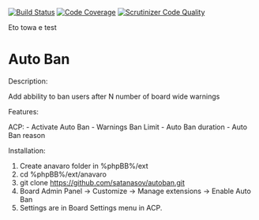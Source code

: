 [![Build Status](https://travis-ci.org/satanasov/autoban.svg?branch=master)](https://travis-ci.org/satanasov/autoban) [![Code Coverage](https://scrutinizer-ci.com/g/satanasov/autoban/badges/coverage.png?b=master)](https://scrutinizer-ci.com/g/satanasov/autoban/?branch=master) [![Scrutinizer Code Quality](https://scrutinizer-ci.com/g/satanasov/autoban/badges/quality-score.png?b=master)](https://scrutinizer-ci.com/g/satanasov/autoban/?branch=master)

Eto towa e test

Auto Ban
============
  
Description:
 
 Add abbility to ban users after N number of board wide warnings
 
 
Features:
  
  ACP:
    - Activate Auto Ban
    - Warnings Ban Limit
    - Auto Ban duration
    - Auto Ban reason
    
    
Installation:

  1. Create anavaro folder in %phpBB%/ext
  2. cd %phpBB%/ext/anavaro
  3. git clone https://github.com/satanasov/autoban.git
  4. Board Admin Panel -> Customize -> Manage extensions -> Enable Auto Ban
  5. Settings are in Board Settings menu in ACP.
